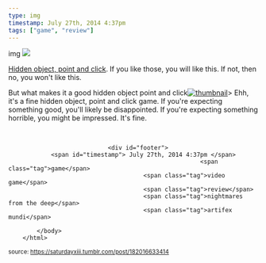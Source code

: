 ```yaml
---
type: img
timestamp: July 27th, 2014 4:37pm
tags: ["game", "review"]
---
```

img
<img src="https://saturdayxiii.github.io/media/182016633414.jpg"/>
                                                                                          
<a href="https://store.steampowered.com/app/259740/Nightmares_from_the_Deep_The_Cursed_Heart/" target="_blank">

Hidden object, point and click</a>. If you like those, you will like this. If not, then no, you won't like this. 

But what makes it a good hidden object point and click[![thumbnail](http://i3.ytimg.com/vi/ /maxresdefault.jpg)](https://www.youtube.com/watch?v= )>
Ehh, it's a fine hidden object, point and click game. If you're expecting something good, you'll likely be disappointed. If you're expecting something horrible, you might be impressed. It's fine.

<br/>
 
                                    
                
                
                
                
                                <div id="footer">
                <span id="timestamp"> July 27th, 2014 4:37pm </span>
                                                          <span class="tag">game</span>
                                          <span class="tag">video game</span>
                                          <span class="tag">review</span>
                                          <span class="tag">nightmares from the deep</span>
                                          <span class="tag">artifex mundi</span>
                                                    
            </body>
        </html>

        
<small>source: https://saturdayxiii.tumblr.com/post/182016633414</small>